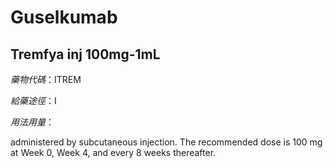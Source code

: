 # Guselkumab

## Tremfya inj 100mg-1mL

*藥物代碼*：ITREM

*給藥途徑*：I

*用法用量*：

administered by subcutaneous injection. The recommended dose is 100 mg at Week 0, Week 4, and every 8 weeks thereafter.

